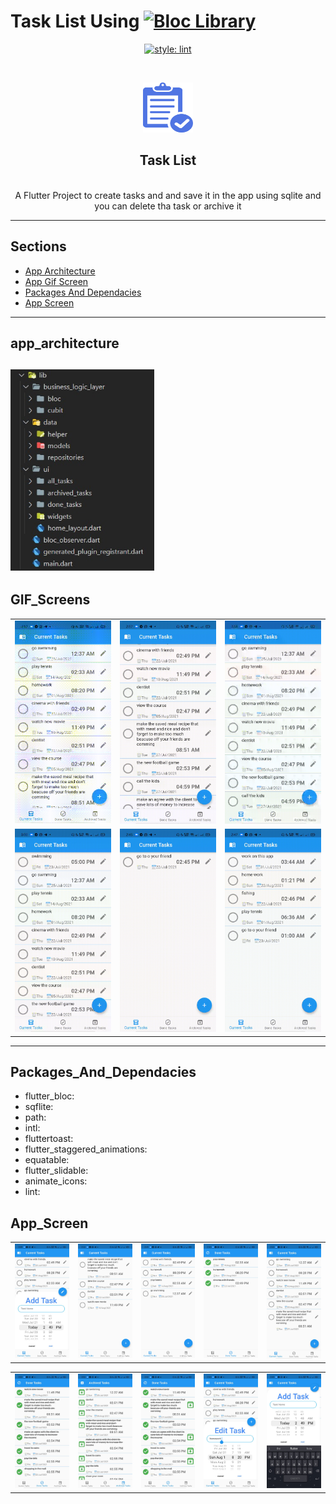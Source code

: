 # Task List Using <a href="https://github.com/felangel/bloc"><img src="https://tinyurl.com/bloc-library" alt="Bloc Library"></a>

<p align="center">
<a href="https://pub.dev/packages/lint"><img src="https://img.shields.io/badge/style-lint-4BC0F5.svg" alt="style: lint"></a>
</p>

<br />
<p align="center">
  <a href="#">
    <img src="assets/icon/app_icon.png" alt="App Icon" width="80" height="80">
  </a>
</br>
  <h2 align="center"> Task List </h2>

</br>

<center>
 A Flutter Project to create tasks and and save it in the app using sqlite and you can delete tha task or archive it  
</center>

---

## Sections

- [App Architecture](#app_architecture)
- [App Gif Screen](#GIF_Screens)
- [Packages And Dependacies](#Packages_And_Dependacies)
- [App Screen](#App_Screen)

---

## app_architecture

## <a><img src="readme_files/app_architecture.jpeg" width="230"/></a>

## GIF_Screens

<center>
    <table>
        <tr>
        <td><a><img src="readme_files/V1.GIF" /></a></td>
        <td><a><img src="readme_files/V2.GIF" /></a></td>
        <td><a><img src="readme_files/V3.GIF" /></a></td>
        </tr>
         <tr>
        <td><a><img src="readme_files/V4.GIF" /></a></td>  
        <td><a><img src="readme_files/V5.GIF" /></a></td>
        <td><a><img src="readme_files/V6.GIF" /></a></td>
        </tr>
    </table>
</center>

---

## Packages_And_Dependacies

- flutter_bloc:
- sqflite:
- path:
- intl:
- fluttertoast:
- flutter_staggered_animations:
- equatable:
- flutter_slidable:
- animate_icons:
- lint:

## App_Screen

<div>
    <table>
        <tr>
            <td> 
                <a><img src="readme_files/screen_1.jpeg"/></a>
            </td> 
            <td> 
                <a><img src="readme_files/screen_2.jpeg"/></a>
            </td> 
            <td> 
                <a><img src="readme_files/screen_3.jpeg"/></a>
            </td> 
            <td> 
                <a><img src="readme_files/screen_4.jpeg"/></a>
            </td> 
            <td>
                <a><img src="readme_files/screen_5.jpeg"/></a>
            </td>          
        </tr>
    </table>
</div>

<div>
    <table>
        <tr>
            <td> 
                <a><img src="readme_files/screen_6.jpeg"/></a>
            </td> 
            <td> 
                <a><img src="readme_files/screen_7.jpeg"/></a>
            </td> 
            <td> 
                <a><img src="readme_files/screen_8.jpeg"/></a>
            </td> 
            <td> 
                <a><img src="readme_files/screen_9.jpeg"/></a>
            </td> 
            <td>
                <a><img src="readme_files/screen_10.jpeg"/></a>
            </td>          
        </tr>
    </table>
</div>

<center>
    <!-- <img src="read_me_files/all.JPG"  width=100%  > -->
</center>
